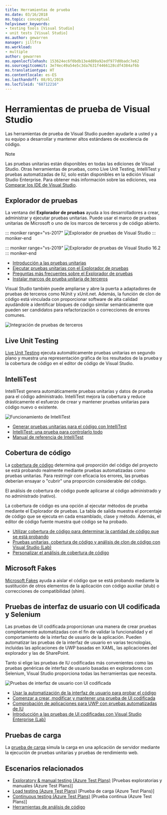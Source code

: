 ```yaml
---
title: Herramientas de prueba
ms.date: 03/16/2018
ms.topic: conceptual
helpviewer_keywords:
- testing tools [Visual Studio]
- unit tests [Visual Studio]
ms.author: gewarren
manager: jillfra
ms.workload:
- multiple
author: gewarren
ms.openlocfilehash: 153624ec6f0bdb13e4d89a92edf977d0badc7e62
ms.sourcegitcommit: 3e74ec49a54e5c3da7631f4466128cdf4384af6b
ms.translationtype: HT
ms.contentlocale: es-ES
ms.lasthandoff: 08/01/2019
ms.locfileid: "68712216"
---
```

# <a name="testing-tools-in-visual-studio"></a>Herramientas de prueba de Visual Studio

Las herramientas de prueba de Visual Studio pueden ayudarle a usted y a su equipo a desarrollar y mantener altos estándares de excelencia de código.

> [!NOTE]
> Las pruebas unitarias están disponibles en todas las ediciones de Visual Studio. Otras herramientas de pruebas, como Live Unit Testing, IntelliTest y pruebas automatizadas de IU, solo están disponibles en la edición Visual Studio Enterprise. Para obtener más información sobre las ediciones, vea [Comparar los IDE de Visual Studio](https://visualstudio.microsoft.com/vs/compare/).

## <a name="test-explorer"></a>Explorador de pruebas

La ventana del **Explorador de pruebas** ayuda a los desarrolladores a crear, administrar y ejecutar pruebas unitarias. Puede usar el marco de pruebas unitarias de Microsoft o uno de los marcos de terceros y de código abierto.

::: moniker range="vs-2017"
![Explorador de pruebas de Visual Studio](media/devtest-testexplorer.png)
::: moniker-end

::: moniker range="vs-2019"
![Explorador de pruebas de Visual Studio 16.2](media/vs-2019/test-explorer-16-2.PNG)
::: moniker-end

* [Introducción a las pruebas unitarias](unit-test-your-code.md)
* [Ejecutar pruebas unitarias con el Explorador de pruebas](run-unit-tests-with-test-explorer.md)
* [Preguntas más frecuentes sobre el Explorador de pruebas](test-explorer-faq.md)
* [Instalar marcos de prueba unitaria de terceros](install-third-party-unit-test-frameworks.md)

Visual Studio también puede ampliarse y abre la puerta a adaptadores de pruebas de terceros como NUnit y xUnit.net. Además, la función de clon de código está vinculada con proporcionar software de alta calidad ayudándole a identificar bloques de código similar semánticamente que pueden ser candidatos para refactorización o correcciones de errores comunes.

![Integración de pruebas de terceros](media/devtest-thirdparty.png)

## <a name="live-unit-testing"></a>Live Unit Testing

[Live Unit Testing](../test/live-unit-testing.md) ejecuta automáticamente pruebas unitarias en segundo plano y muestra una representación gráfica de los resultados de la prueba y la cobertura de código en el editor de código de Visual Studio.

## <a name="intellitest"></a>IntelliTest

IntelliTest genera automáticamente pruebas unitarias y datos de prueba para el código administrado. IntelliTest mejora la cobertura y reduce drásticamente el esfuerzo de crear y mantener pruebas unitarias para código nuevo o existente.

![Funcionamiento de IntelliTest](media/devtest-intellitest.png)

* [Generar pruebas unitarias para el código con IntelliTest](generate-unit-tests-for-your-code-with-intellitest.md)
* [IntelliTest: una prueba para controlarlo todo](https://devblogs.microsoft.com/devops/intellitest-one-test-to-rule-them-all/)
* [Manual de referencia de IntelliTest](intellitest-manual/index.md)

## <a name="code-coverage"></a>Cobertura de código

La [cobertura de código](../test/using-code-coverage-to-determine-how-much-code-is-being-tested.md) determina qué proporción del código del proyecto se está probando realmente mediante pruebas automatizadas como pruebas unitarias. Para restringir con eficacia los errores, las pruebas deberían ensayar o "cubrir" una proporción considerable del código.

El análisis de cobertura de código puede aplicarse al código administrado y no administrado (nativo).

La cobertura de código es una opción al ejecutar métodos de prueba mediante el Explorador de pruebas. La tabla de salida muestra el porcentaje de código que se ejecuta en cada ensamblado, clase y método. Además, el editor de código fuente muestra qué código se ha probado.

* [Utilizar cobertura de código para determinar la cantidad de código que se está probando](using-code-coverage-to-determine-how-much-code-is-being-tested.md)
* [Pruebas unitarias, cobertura de código y análisis de clon de código con Visual Studio (Lab)](http://download.microsoft.com/download/6/2/B/62B60ECE-B9DC-4E8A-A97C-EA261BFB935E/Docs/Unit%20Testing,%20Code%20Coverage%20and%20Code%20Clone%20Analysis%20with%20Visual%20Studio%202015.docx)
* [Personalizar el análisis de cobertura de código](customizing-code-coverage-analysis.md)

## <a name="microsoft-fakes"></a>Microsoft Fakes

[Microsoft Fakes](../test/isolating-code-under-test-with-microsoft-fakes.md) ayuda a aislar el código que se está probando mediante la sustitución de otros elementos de la aplicación con código auxiliar (stub) o correcciones de compatibilidad (shim).

## <a name="user-interface-testing-with-coded-ui-and-selenium"></a>Pruebas de interfaz de usuario con UI codificada y Selenium

Las pruebas de UI codificada proporcionan una manera de crear pruebas completamente automatizadas con el fin de validar la funcionalidad y el comportamiento de la interfaz de usuario de la aplicación. Pueden automatizar las pruebas de la interfaz de usuario en varias tecnologías, incluidas las aplicaciones de UWP basadas en XAML, las aplicaciones del explorador y las de SharePoint.

Tanto si elige las pruebas de IU codificadas más convenientes como las pruebas genéricas de interfaz de usuario basadas en exploradores con Selenium, Visual Studio proporciona todas las herramientas que necesita.

![Pruebas de interfaz de usuario con UI codificada](media/devtest-codeduitest.png)

* [Usar la automatización de la interfaz de usuario para probar el código](use-ui-automation-to-test-your-code.md)
* [Comenzar a crear, modificar y mantener una prueba de UI codificada](walkthrough-creating-editing-and-maintaining-a-coded-ui-test.md)
* [Comprobación de aplicaciones para UWP con pruebas automatizadas de IU](test-uwp-app-with-coded-ui-test.md)
* [Introducción a las pruebas de UI codificadas con Visual Studio Enterprise (Lab)](http://download.microsoft.com/download/6/2/B/62B60ECE-B9DC-4E8A-A97C-EA261BFB935E/Docs/Introduction%20to%20Coded%20UI%20Tests%20with%20Visual%20Studio%20Enterprise%202015.docx)

## <a name="load-testing"></a>Pruebas de carga

La [prueba de carga](../test/quickstart-create-a-load-test-project.md) simula la carga en una aplicación de servidor mediante la ejecución de pruebas unitarias y pruebas de rendimiento web.

## <a name="related-scenarios"></a>Escenarios relacionados

* [Exploratory & manual testing (Azure Test Plans)](/azure/devops/test/index?view=vsts) [Pruebas exploratorias y manuales (Azure Test Plans)]
* [Load testing (Azure Test Plans)](/azure/devops/test/load-test/index?view=vsts) [Prueba de carga (Azure Test Plans)]
* [Continuous testing (Azure Test Plans)](/azure/devops/pipelines/test/getting-started-with-continuous-testing?view=vsts) [Prueba continua (Azure Test Plans)]
* [Herramientas de análisis de código](../code-quality/code-analysis-for-managed-code-overview.md)
